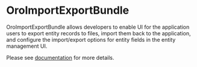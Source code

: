 # OroImportExportBundle

OroImportExportBundle allows developers to enable UI for the application users to export entity records to files, import them back to the application, and configure the import/export options for entity fields in the entity management UI.

Please see [documentation](./Resources/doc/index.md) for more details.
